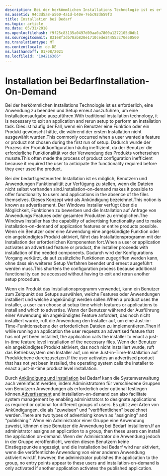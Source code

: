 ```yaml
---
description: Bei der herkömmlichen Installations Technologie ist es erforderlich, eine Anwendung zu beenden und Setup erneut auszuführen, um eine Installationsaufgabe auszuführen.
ms.assetid: 94c3d5a8-a560-4a1d-b40e-7ebc92d659f3
title: Installation bei Bedarf
ms.topic: article
ms.date: 05/31/2018
ms.openlocfilehash: f9f25c83135a0497d09aa0a7800a1272105d0db1
ms.sourcegitcommit: 831e8f3db78ab820e1710cede244553c70e50500
ms.translationtype: MT
ms.contentlocale: de-DE
ms.lasthandoff: 01/08/2021
ms.locfileid: "104216366"
---
```

# <a name="installation-on-demand"></a><span data-ttu-id="f54a0-103">Installation bei Bedarf</span><span class="sxs-lookup"><span data-stu-id="f54a0-103">Installation-On-Demand</span></span>

<span data-ttu-id="f54a0-104">Bei der herkömmlichen Installations Technologie ist es erforderlich, eine Anwendung zu beenden und Setup erneut auszuführen, um eine Installationsaufgabe auszuführen.</span><span class="sxs-lookup"><span data-stu-id="f54a0-104">With traditional installation technology, it is necessary to exit an application and rerun setup to perform an installation task.</span></span> <span data-ttu-id="f54a0-105">Dies ist häufig der Fall, wenn ein Benutzer eine Funktion oder ein Produkt gewünscht hätte, die während der ersten Installation nicht ausgewählt wurden.</span><span class="sxs-lookup"><span data-stu-id="f54a0-105">This commonly occurred when a user wanted a feature or product not chosen during the first run of setup.</span></span> <span data-ttu-id="f54a0-106">Dadurch wurde der Prozess der Produktkonfiguration häufig ineffizient, da der Benutzer die erforderliche Funktionalität vor der Verwendung des Produkts vorhersehen musste.</span><span class="sxs-lookup"><span data-stu-id="f54a0-106">This often made the process of product configuration inefficient because it required the user to anticipate the functionality required before they ever used the product.</span></span>

<span data-ttu-id="f54a0-107">Bei der bedarfsgesteuerten Installation ist es möglich, Benutzern und Anwendungen Funktionalität zur Verfügung zu stellen, wenn die Dateien nicht selbst vorhanden sind.</span><span class="sxs-lookup"><span data-stu-id="f54a0-107">Installation-on-demand makes it possible to offer functionality to users and applications in the absence of the files themselves.</span></span> <span data-ttu-id="f54a0-108">Dieses Konzept wird als Ankündigung bezeichnet.</span><span class="sxs-lookup"><span data-stu-id="f54a0-108">This notion is known as advertisement.</span></span> <span data-ttu-id="f54a0-109">Der Windows Installer verfügt über die Möglichkeit, Funktionen zu bewerben und die Installation auf Anfrage von Anwendungs Features oder gesamten Produkten zu ermöglichen.</span><span class="sxs-lookup"><span data-stu-id="f54a0-109">The Windows Installer has the capability of advertising functionality and to make installation-on-demand of application features or entire products possible.</span></span> <span data-ttu-id="f54a0-110">Wenn ein Benutzer oder eine Anwendung eine angekündigte Funktion oder ein angekündigtes Produkt aktiviert, fährt das Installationsprogramm mit der Installation der erforderlichen Komponenten fort.</span><span class="sxs-lookup"><span data-stu-id="f54a0-110">When a user or application activates an advertised feature or product, the installer proceeds with installation of the needed components.</span></span> <span data-ttu-id="f54a0-111">Dadurch wird der Konfigurations Vorgang verkürzt, da auf zusätzliche Funktionen zugegriffen werden kann, ohne dass ein weiteres Setup Verfahren beendet und erneut ausgeführt werden muss.</span><span class="sxs-lookup"><span data-stu-id="f54a0-111">This shortens the configuration process because additional functionality can be accessed without having to exit and rerun another setup procedure.</span></span>

<span data-ttu-id="f54a0-112">Wenn ein Produkt das Installationsprogramm verwendet, kann ein Benutzer zum Zeitpunkt des Setups auswählen, welche Features oder Anwendungen installiert und welche angekündigt werden sollen.</span><span class="sxs-lookup"><span data-stu-id="f54a0-112">When a product uses the installer, a user can choose at setup time which features or applications to install and which to advertise.</span></span> <span data-ttu-id="f54a0-113">Wenn der Benutzer während der Ausführung einer Anwendung ein angekündigtes Feature anfordert, das noch nicht installiert wurde, ruft die Anwendung den Installer auf, um eine Just-in-Time-Funktionsebene der erforderlichen Dateien zu implementieren.</span><span class="sxs-lookup"><span data-stu-id="f54a0-113">Then if while running an application the user requests an advertised feature that has not yet been installed, the application calls the installer to enact a just-in-time feature level installation of the necessary files.</span></span> <span data-ttu-id="f54a0-114">Wenn der Benutzer ein angekündigtes Produkt aktiviert, das noch nicht installiert wurde, ruft das Betriebssystem den Installer auf, um eine Just-in-Time-Installation auf Produktebene durchzusetzen.</span><span class="sxs-lookup"><span data-stu-id="f54a0-114">If the user activates an advertised product that has not yet been installed, the operating system calls the installer to enact a just-in-time product level installation.</span></span>

<span data-ttu-id="f54a0-115">Durch [Ankündigung und Installation](advertisement.md) bei Bedarf kann die Systemverwaltung auch vereinfacht werden, indem Administratoren für verschiedene Gruppen von Benutzern Anwendungen als erforderlich oder optional festlegen können.</span><span class="sxs-lookup"><span data-stu-id="f54a0-115">[Advertisement](advertisement.md) and installation-on-demand can also facilitate system management by enabling administrators to designate applications as required or optional for different groups of users.</span></span> <span data-ttu-id="f54a0-116">Es gibt zwei Arten von Ankündigungen, die als "zuweisen" und "veröffentlichen" bezeichnet werden.</span><span class="sxs-lookup"><span data-stu-id="f54a0-116">There are two types of advertising known as "assigning" and "publishing."</span></span> <span data-ttu-id="f54a0-117">Wenn ein Administrator einer Gruppe eine Anwendung zuweist, können diese Benutzer die Anwendung bei Bedarf installieren.</span><span class="sxs-lookup"><span data-stu-id="f54a0-117">If an administrator assigns an application to a group, then these users can install the application on-demand.</span></span> <span data-ttu-id="f54a0-118">Wenn der Administrator die Anwendung jedoch in der Gruppe veröffentlicht, werden diesen Benutzern keine Einstiegspunkte angezeigt, und die Installation bei Bedarf wird nur aktiviert, wenn die veröffentlichte Anwendung von einer anderen Anwendung aktiviert wird.</span><span class="sxs-lookup"><span data-stu-id="f54a0-118">If, however, the administrator publishes the application to the group, no entry points appear to these users and installation-on-demand is only activated if another application activates the published application.</span></span>

 

 




